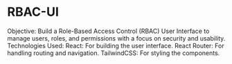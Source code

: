 # RBAC-UI
Objective: Build a Role-Based Access Control (RBAC) User Interface to manage users, roles, and permissions with a focus on security and usability.  Technologies Used:  React: For building the user interface.  React Router: For handling routing and navigation.  TailwindCSS: For styling the components.
